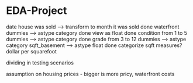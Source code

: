 # EDA-Project
date house was sold --> transform to month it was sold   done
waterfront dummies --> astype category                   done
view as float                                            done
condition from 1 to 5 dummies --> astype category        done
grade from 3 to 12 dummies --> astype category
sqft_basement --> astype float                           done
categorize sqft measures?
dollar per squarefoot


dividing in testing scenarios

assumption on housing prices - bigger is more pricy, waterfront costs 
